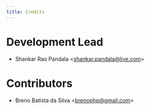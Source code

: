 ```yaml
---
title: Credits
---
```


# Development Lead

-   Shankar Rao Pandala \<<shankar.pandala@live.com>\>

# Contributors

-   Breno Batista da Silva \<<brenophp@gmail.com>\>
